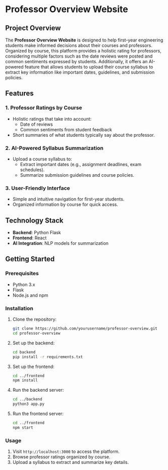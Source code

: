 # Professor Overview Website

## Project Overview
The **Professor Overview Website** is designed to help first-year engineering students make informed decisions about their courses and professors. Organized by course, this platform provides a holistic rating for professors, considering multiple factors such as the date reviews were posted and common sentiments expressed by students. Additionally, it offers an AI-powered feature that allows students to upload their course syllabus to extract key information like important dates, guidelines, and submission policies.

## Features
### 1. **Professor Ratings by Course**
- Holistic ratings that take into account:
  - Date of reviews
  - Common sentiments from student feedback
- Short summaries of what students typically say about the professor.

### 2. **AI-Powered Syllabus Summarization**
- Upload a course syllabus to:
  - Extract important dates (e.g., assignment deadlines, exam schedules).
  - Summarize submission guidelines and course policies.

### 3. **User-Friendly Interface**
- Simple and intuitive navigation for first-year students.
- Organized information by course for quick access.

## Technology Stack
- **Backend**: Python Flask
- **Frontend**: React
- **AI Integration**: NLP models for summarization

## Getting Started

### Prerequisites
- Python 3.x
- Flask
- Node.js and npm

### Installation
1. Clone the repository:
   ```bash
   git clone https://github.com/yourusername/professor-overview.git
   cd professor-overview
   ```

2. Set up the backend:
   ```bash
   cd backend
   pip install -r requirements.txt
   ```

3. Set up the frontend:
   ```bash
   cd ../frontend
   npm install
   ```

4. Run the backend server:
   ```bash
   cd ../backend
   python3 app.py
   ```

5. Run the frontend server:
   ```bash
   cd ../frontend
   npm start
   ```

### Usage
1. Visit `http://localhost:3000` to access the platform.
2. Browse professor ratings organized by course.
3. Upload a syllabus to extract and summarize key details.
